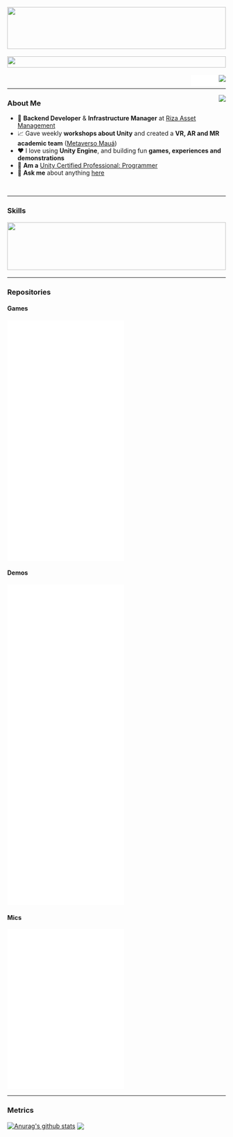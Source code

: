 <picture><img src="components/title.svg" width="100%" height="97"/></picture>

<picture><img src="components/subtitle.svg" width="100%" height="26"/></picture>

<a title="Email" href="mailto: fernandofarah1@hotmail.com"><img align="right" height="25" src="components/icon_gmail.svg"/></a> <a title="YouTube" href="https://www.youtube.com/@farahcode"><img align="right" height="25" src="components/icon_youtube.svg"/></a> <a title="LinkedIn" href="https://www.linkedin.com/in/fernando-padilha-farah/"><img align="right" height="25" src="components/icon_linkedin.svg"/></a> 

<br />

***

<img align='right' src='https://user-images.githubusercontent.com/5713670/87202985-820dcb80-c2b6-11ea-9f56-7ec461c497c3.gif'>

### About Me

- 💼 **Backend Developer** & **Infrastructure Manager** at [Riza Asset Management](https://www.rizaasset.com/)
- 📈 Gave weekly **workshops about Unity** and created a **VR, AR and MR academic team** ([Metaverso Mauá](https://github.com/MetaversoMaua))
- ❤️ I love using **Unity Engine**, and building fun **games, experiences and demonstrations**
- 🏅 **Am a** [Unity Certified Professional: Programmer](https://www.credly.com/badges/d256d7ed-7070-4b45-ae42-0164f74f392a/public_url)
- 💬 **Ask me** about anything [here](https://github.com/FernandoPFH/FernandoPFH/issues/)

<br />

***

### Skills

<picture><img src="components/skills.svg" width="100%" height="110"/></picture>

***

### Repositories

#### Games

<a title="MemoryPuzzle - Unity" href="https://github.com/FernandoPFH/MemoryPuzzle-Game-Unity"><img width="270" height="185" align="center" src="components/repositories/games/memory_puzzle.svg"/></a>
<a title="Dodger - Unity" href="https://github.com/FernandoPFH/Dodger-Game-Unity"><img width="270" height="185" align="center" src="components/repositories/games/dodger.svg"/></a>
<a title="FarahZero - Unity" href="https://github.com/FernandoPFH/FarahZero-Game-Unity"><img width="270" height="185" align="center" src="components/repositories/games/farah_zero.svg"/></a>

#### Demos

<a title="BezierCurves - P5.js" href="https://github.com/FernandoPFH/BezierCurves-OnlineDemo-P5js"><img width="270" height="185" align="center" src="components/repositories/demos/bezier_curves.svg"/></a>
<a title="Graphs - P5.js" href="https://github.com/FernandoPFH/Graph-OnlineDemo-P5js"><img width="270" height="185" align="center" src="components/repositories/demos/graphs.svg"/></a>
<a title="Metaballs - P5.js" href="https://github.com/FernandoPFH/Metaballs-OnlineDemo-P5js"><img width="270" height="185" align="center" src="components/repositories/demos/metaballs.svg"/></a>
<a title="Sorting Algorithms - P5.js" href="https://github.com/FernandoPFH/SortingAlgorithms-OnlineComparator-P5js"><img width="270" height="185" align="center" src="components/repositories/demos/sorting_algorithms.svg"/></a>

#### Mics

<a title="Dotfiles" href="https://github.com/FernandoPFH/dotfiles"><img width="270" height="185" align="center" src="components/repositories/mics/dotfiles.svg"/></a>
<a title="Portfolio - Unity" href="https://github.com/FernandoPFH/Portfolio-Online-Unity"><img width="270" height="185" align="center" src="components/repositories/mics/portfolio.svg"/></a>

***

### Metrics

<a href="https://github.com/anuraghazra/github-readme-stats"><img align="center" src="https://github-readme-stats.vercel.app/api?username=fernandopfh&show_icons=true&include_all_commits=true&theme=buefy&hide_border=true" alt="Anurag's github stats" /></a>  <a href="https://github.com/anuraghazra/github-readme-stats"><img align="center" src="https://github-readme-stats.vercel.app/api/top-langs/?username=fernandopfh&layout=compact&theme=buefy&hide_border=true" /></a>